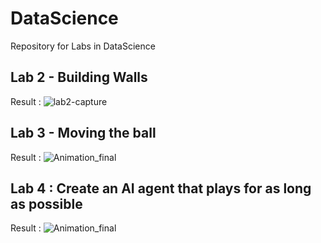 # DataScience
Repository for Labs in DataScience

## Lab 2 - Building Walls
Result : 
![lab2-capture](https://user-images.githubusercontent.com/92478495/137206373-7b4bad7e-ad63-42b1-8912-bec01a82f539.PNG)

## Lab 3 - Moving the ball
Result :
![Animation_final](https://user-images.githubusercontent.com/92478495/138277633-0d86057d-a8ab-4a33-8a01-0786729b82f0.gif)

## Lab 4 : Create an AI agent that plays for as long as possible
Result :
![Animation_final](https://user-images.githubusercontent.com/92478495/144676801-faedc475-9c53-40ae-8626-3785cbdb3906.gif)
